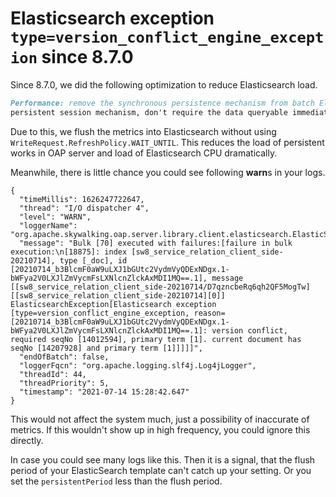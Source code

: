 # Elasticsearch exception `type=version_conflict_engine_exception` since 8.7.0

Since 8.7.0, we did the following optimization to reduce Elasticsearch load.

```markdown
Performance: remove the synchronous persistence mechanism from batch ElasticSearch DAO. Because the current enhanced
persistent session mechanism, don't require the data queryable immediately after the insert and update anymore.
```

Due to this, we flush the metrics into Elasticsearch without using `WriteRequest.RefreshPolicy.WAIT_UNTIL`. This reduces
the load of persistent works in OAP server and load of Elasticsearch CPU dramatically.

Meanwhile, there is little chance you could see following **warn**s in your logs.

```
{
  "timeMillis": 1626247722647,
  "thread": "I/O dispatcher 4",
  "level": "WARN",
  "loggerName": "org.apache.skywalking.oap.server.library.client.elasticsearch.ElasticSearchClient",
  "message": "Bulk [70] executed with failures:[failure in bulk execution:\n[18875]: index [sw8_service_relation_client_side-20210714], type [_doc], id [20210714_b3BlcmF0aW9uLXJ1bGUtc2VydmVyQDExNDgx.1-bWFya2V0LXJlZmVycmFsLXNlcnZlckAxMDI1MQ==.1], message [[sw8_service_relation_client_side-20210714/D7qzncbeRq6qh2QF5MogTw][[sw8_service_relation_client_side-20210714][0]] ElasticsearchException[Elasticsearch exception [type=version_conflict_engine_exception, reason=[20210714_b3BlcmF0aW9uLXJ1bGUtc2VydmVyQDExNDgx.1-bWFya2V0LXJlZmVycmFsLXNlcnZlckAxMDI1MQ==.1]: version conflict, required seqNo [14012594], primary term [1]. current document has seqNo [14207928] and primary term [1]]]]]",
  "endOfBatch": false,
  "loggerFqcn": "org.apache.logging.slf4j.Log4jLogger",
  "threadId": 44,
  "threadPriority": 5,
  "timestamp": "2021-07-14 15:28:42.647"
}
```

This would not affect the system much, just a possibility of inaccurate of metrics. If this wouldn't show up in high
frequency, you could ignore this directly.

In case you could see many logs like this. Then it is a signal, that the flush period of your ElasticSearch template can't
catch up your setting. Or you set the `persistentPeriod` less than the flush period.

